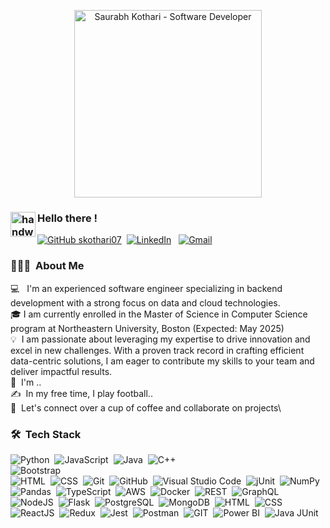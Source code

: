 <p align="center">
  <img src="https://github.com/user-attachments/assets/c2faa6ed-90b8-43d5-8b77-4e6f9e77e571" alt="Saurabh Kothari - Software Developer" height="300" width="auto" />
</p>

### <img alt="handwavegif" src="https://user-images.githubusercontent.com/39513876/112366216-8cfe7400-8cfe-11eb-8116-7d3dbae20e97.gif" width='40' align="left"/> Hello there !
[![GitHub skothari07](https://img.shields.io/github/followers/skothari07?label=follow&style=social)](https://github.com/skothari07)&nbsp;
<a href="https://www.linkedin.com/in/saurabh-kothari110599/"><img alt="LinkedIn" src="https://img.shields.io/badge/linkedin%20-%230077B5.svg?&style=flat&logo=linkedin&logoColor=white"/></a> &nbsp;
<a href="mailto:kothari.sau@northeastern.edu"><img alt="Gmail" src="https://img.shields.io/badge/Gmail-D14836?style=flat&logo=gmail&logoColor=white" /></a> &nbsp;

### 👨🏻‍💻 &nbsp;About Me

💻 &nbsp; I'm an experienced software engineer specializing in backend development with a strong focus on data and cloud technologies. \
🎓&nbsp;I am currently enrolled in the Master of Science in Computer Science program at Northeastern University, Boston (Expected: May 2025) \
💡 &nbsp;I am passionate about leveraging my expertise to drive innovation and excel in new challenges. With a proven track record in crafting efficient data-centric solutions, I am eager to contribute my skills to your team and deliver impactful results.\
🌱 &nbsp;I'm ..\
✍️ &nbsp;In my free time, I play football..\
💬 &nbsp;Let's connect over a cup of coffee and collaborate on projects\


### 🛠 &nbsp;Tech Stack

![Python](https://img.shields.io/badge/-Python-05122A?style=flat&logo=python)&nbsp;
![JavaScript](https://img.shields.io/badge/-JavaScript-05122A?style=flat&logo=javascript)&nbsp;
![Java](https://img.shields.io/badge/-Java-05122A?style=flat&logo=Java&logoColor=FFA518)&nbsp;
![C++](https://img.shields.io/badge/-C++-05122A?style=flat&logo=C%2B%2B&logoColor=00599C)&nbsp;\
![Bootstrap](https://img.shields.io/badge/-Bootstrap-05122A?style=flat&logo=bootstrap&logoColor=563D7C)\
![HTML](https://img.shields.io/badge/-HTML-05122A?style=flat&logo=HTML5)&nbsp;
![CSS](https://img.shields.io/badge/-CSS-05122A?style=flat&logo=CSS3&logoColor=1572B6)&nbsp;
![Git](https://img.shields.io/badge/-Git-05122A?style=flat&logo=git)&nbsp;
![GitHub](https://img.shields.io/badge/-GitHub-05122A?style=flat&logo=github)&nbsp;
![Visual Studio Code](https://img.shields.io/badge/-Visual%20Studio%20Code-05122A?style=flat&logo=visual-studio-code&logoColor=007ACC)&nbsp;
![jUnit](https://img.shields.io/badge/jUnit%20-%23150458.svg?&style=flat&logo=Java&logoColor=white)&nbsp;
![NumPy](https://img.shields.io/badge/numpy%20-%23013243.svg?&style=flat&logo=numpy&logoColor=white)&nbsp;
![Pandas](https://img.shields.io/badge/pandas%20-%23150458.svg?&style=flat&logo=pandas&logoColor=white)&nbsp;
![TypeScript](https://img.shields.io/badge/-TypeScript-3178C6?style=flat&logo=typescript)&nbsp;
![AWS](https://img.shields.io/badge/-AWS-232F3E?style=flat&logo=amazonaws)&nbsp;
![Docker](https://img.shields.io/badge/-Docker-2496ED?style=flat&logo=docker)&nbsp;
![REST](https://img.shields.io/badge/-REST-8C8C8C?style=flat&logo=rest)&nbsp;
![GraphQL](https://img.shields.io/badge/-GraphQL-E10098?style=flat&logo=graphql)&nbsp;
![NodeJS](https://img.shields.io/badge/-NodeJS-339933?style=flat&logo=node.js)&nbsp;
![Flask](https://img.shields.io/badge/-Flask-000000?style=flat&logo=flask)&nbsp;
![PostgreSQL](https://img.shields.io/badge/-PostgreSQL-4169E1?style=flat&logo=postgresql)&nbsp;
![MongoDB](https://img.shields.io/badge/-MongoDB-47A248?style=flat&logo=mongodb)&nbsp;
![HTML](https://img.shields.io/badge/-HTML-E34F26?style=flat&logo=html5)&nbsp;
![CSS](https://img.shields.io/badge/-CSS-1572B6?style=flat&logo=css3)&nbsp;
![ReactJS](https://img.shields.io/badge/-ReactJS-61DAFB?style=flat&logo=react)&nbsp;
![Redux](https://img.shields.io/badge/-Redux-764ABC?style=flat&logo=redux)&nbsp;
![Jest](https://img.shields.io/badge/-Jest-C21325?style=flat&logo=jest)&nbsp;
![Postman](https://img.shields.io/badge/-Postman-FF6C37?style=flat&logo=postman)&nbsp;
![GIT](https://img.shields.io/badge/-GIT-F05032?style=flat&logo=git)&nbsp;
![Power BI](https://img.shields.io/badge/-Power_BI-F2C811?style=flat&logo=powerbi)&nbsp;
![Java JUnit](https://img.shields.io/badge/-JUnit-25A162?style=flat&logo=junit)&nbsp;

